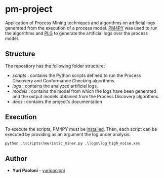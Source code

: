 # pm-project

Application of Process Mining techniques and algorithms on artificial logs generated from the execution of a process model. [PM4PY](https://pm4py.fit.fraunhofer.de) was used to run the algorithms and [PLG](https://plg.processmining.it/) to generate the artificial logs over the process model.

## Structure

The repository has the following folder structure:

- _scripts_ : contains the Python scripts defined to run the Process Discovery and Conformance Checking algorithms.
- _logs_ : contains the analyzed artificial logs.
- _models_ : contains the model from which the logs have been generated and the output models obtained from the Process Discovery algorithms.
- _docs_ : contains the project's documentation

## Execution

To execute the scripts, PM4PY must be [installed](https://pm4py.fit.fraunhofer.de/install). Then, each script can be executed by providing as an argument the log under analysis:

```bash
python .\scripts\heuristic_miner.py .\logs\log_high_noise.xes
```

## Author

- **Yuri Paoloni** - [yuripaoloni](https://github.com/yuripaoloni)

